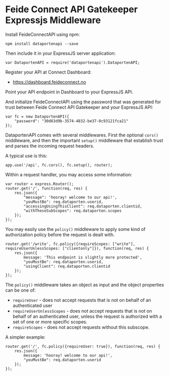 # Feide Connect API Gatekeeper Expressjs Middleware

Install FeideConnectAPI using npm:

	npm install dataportenapi --save

Then include it in your ExpressJS server application:


	var DataportenAPI = require('dataportenapi').DataportenAPI;


Register your API at Connect Dashboard:

* <https://dashboard.feideconnect.no>

Point your API endpoint in Dashboard to your ExpressJS API.

And initialize FeideConnectAPI using the password that was generated for trust between Feide Connect API Gatekeeper and your ExpressJS API:


	var fc = new DataportenAPI({
	    "password": "30d63d9b-3574-4832-be37-0c93121fca21"
	});


DataportenAPI comes with several middlewares. First the optional `cors()` middleware, and then the important `setup()` middleware that establish trust and parses the incoming request headers.

A typical use is this:

	app.use('/api', fc.cors(), fc.setup(), router);


Within a request handler, you may access some information:


	var router = express.Router();
	router.get('/', function(req, res) {
	    res.json({ 
	        "message": 'hooray! welcome to our api!',
	        "youMustBe": req.dataporten.userid,
	        "accessingUsingThisClient": req.dataporten.clientid,
	        "withTheseSubScopes": req.dataporten.scopes
	    });
	});


You may easily use the `policy()` middleware to apply some kind of authorization policy before the request is dealt with.



	router.get('/write', fc.policy({requireScopes: ["write"], requireUserUnlessScopes: ["clientonly"]}), function(req, res) {
	    res.json({ 
	        message: 'This endpoint is slightly more protected',
	        "youMustBe": req.dataporten.userid,
	        "usingClient": req.dataporten.clientid
	    });
	});


The `policy()` middleware takes an object as input and the object properties can be one of:

* `requireUser` - does not accept requests that is not on behalf of an authenticated user
* `requireUserUnlessScopes` - does not accept requests that is not on behalf of an authenticated user, unless the request is authorized with a set of one or more specific scopes.
* `requireScopes` - does not accept requests without this subscope.


A simpler example:


	router.get('/', fc.policy({requireUser: true}), function(req, res) {
	    res.json({ 
	        message: 'hooray! welcome to our api!',
	        "youMustBe": req.dataporten.userid
	    });
	});

